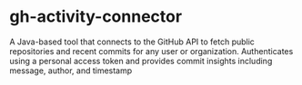 # gh-activity-connector
A Java-based tool that connects to the GitHub API to fetch public repositories and recent commits for any user or organization. Authenticates using a personal access token and provides commit insights including message, author, and timestamp

